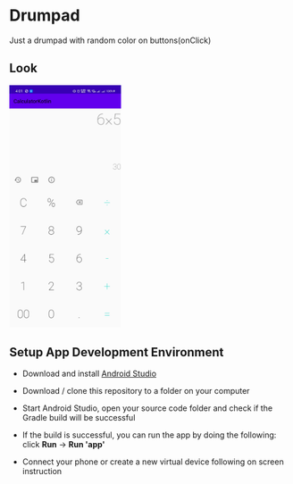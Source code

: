 # Drumpad
Just a drumpad with random color on buttons(onClick)

## Look
<img src="https://github.com/Mohit0233/CalculatorKotlin/blob/master/Images%20for%20README.md/Light_Mode_Output.jpg" width="200">


## Setup App Development Environment

- Download and install [Android Studio](https://developer.android.com/studio)

- Download / clone this repository to a folder on your computer

- Start Android Studio, open your source code folder and check if the Gradle build will be successful

- If the build is successful, you can run the app by doing the following: click **Run** -> **Run 'app'**

- Connect your phone or create a new virtual device following on screen instruction
